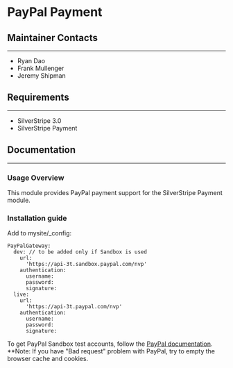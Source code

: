 # PayPal Payment

## Maintainer Contacts
---------------------
*  Ryan Dao
*  Frank Mullenger
*  Jeremy Shipman

## Requirements
---------------------
* SilverStripe 3.0
* SilverStripe Payment

## Documentation
---------------------
### Usage Overview

This module provides PayPal payment support for the SilverStripe Payment module. 

### Installation guide
  Add to mysite/_config:
    
    PayPalGateway: 
      dev: // to be added only if Sandbox is used
        url: 
          'https://api-3t.sandbox.paypal.com/nvp'
        authentication:
          username:
          password:
          signature: 
      live:
        url: 
          'https://api-3t.paypal.com/nvp'
        authentication:
          username:
          password:
          signature: 

To get PayPal Sandbox test accounts, follow the [PayPal documentation](https://cms.paypal.com/cms_content/US/en_US/files/developer/PP_Sandbox_UserGuide.pdf). 
**Note: If you have "Bad request" problem with PayPal, try to empty the browser cache and cookies.
